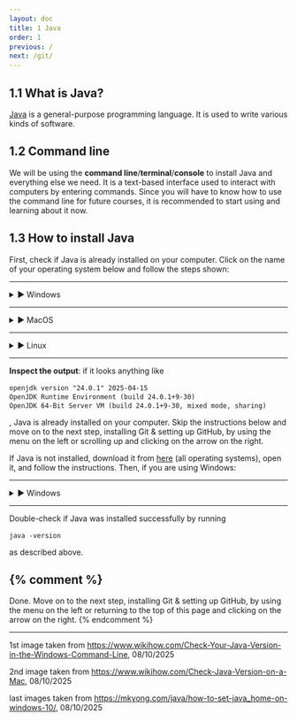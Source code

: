 ```yaml
---
layout: doc
title: 1 Java
order: 1
previous: /
next: /git/
---
```

## 1.1 What is Java?
[Java](https://en.wikipedia.org/wiki/Java_(programming_language)) is a general-purpose programming language. It is used to write various kinds of software.

## 1.2 Command line
We will be using the **command line**/**terminal**/**console** to install Java and everything else we need. It is a text-based interface used to interact with computers by entering commands. Since you will have to know how to use the command line for future courses, it is recommended to start using and learning about it now.

## 1.3 How to install Java
First, check if Java is already installed on your computer. Click on the name of your operating system below and follow the steps shown:

---

<details>
<summary>► Windows</summary>

<ol>
<li>open the application <b>Command Prompt</b></li>
<li>type or paste the command below and press enter <pre><code>java -version</code></pre></li>
</ol>

<img src="img/check_java_installed_win.jpg" alt="check if Java is installed on Windows" width="60%" height="auto">

</details>

---

<details>
<summary>► MacOS</summary>
<ol>
<li>open the application <b>Terminal</b></li>
<li>type or paste the command below and press enter <pre><code>java -version</code></pre></li>
</ol>

<img src="img/check_java_installed_macos.jpg" alt="check if Java is installed on MacOS" width="60%" height="auto">

</details>

---

<details>
<summary>► Linux</summary>

you know what you're doing :D but in case you don't:
<br>
<ol>
<li>open the application <b>terminal</b></li>
<li>type or paste the command below and press enter <pre><code>java -version</code></pre></li>
</ol>

</details>

---

**Inspect the output**: if it looks anything like
```
openjdk version "24.0.1" 2025-04-15
OpenJDK Runtime Environment (build 24.0.1+9-30)
OpenJDK 64-Bit Server VM (build 24.0.1+9-30, mixed mode, sharing)
```
, Java is already installed on your computer. Skip the instructions below and move on to the next step, installing Git & setting up GitHub, by using the menu on the left or scrolling up and clicking on the arrow on the right.


If Java is not installed, download it from [here](https://www.java.com/en/download/) (all operating systems), open it, and follow the instructions. Then, if you are using Windows:

---

<details>
<summary>► Windows</summary>

Check if the <code>JAVA_HOME</code> variable is set. It allows other software to see your Java installation.
<br>
<ol>
<li>type or paste 'advanced system settings' into the start menu</li>
<li>click on 'view advanced system settings'</li>
<li>go to the 'advanced' tab</li>
<li>click on 'environment variables'</li>
<br>
<img src="img/set_java_home_win.png" alt="set JAVA_HOME on Windows" width="60%" height="auto">
<br>
<li>if <code>JAVA_HOME</code> exists under 'system variables' and has a value similar to <code>C:\Program Files\Java\jdk-21</code>, it is already set. Go to the next step, installing Git, by using the menu on the left or scrolling up and clicking on the arrow on the right. Else:</li>
<li>click on the 'new' button under the 'system variables' section</li>
<li>set name to <code>JAVA_HOME</code></li>
<li>set value to the location of your Java installation, which should look something like <code>C:\Program Files\Java\jdk-21</code>. If you do not know the location, find it using File Explorer</li>
<br>
<img src="img/set_java_home_win1.png" alt="set JAVA_HOME on Windows cont." width="60%" height="auto">

<br>
<li>to test if the variable has been set correctly, go back to the command prompt and type or paste the command below and press enter; check the output <pre><code>echo %JAVA_HOME%</code></pre></li>
</ol>

</details>

---

Double-check if Java was installed successfully by running
```console
java -version
```
as described above.

{% comment %}
---

Done. Move on to the next step, installing Git & setting up GitHub, by using the menu on the left or returning to the top of this page and clicking on the arrow on the right.
{% endcomment %}

---

1st image taken from https://www.wikihow.com/Check-Your-Java-Version-in-the-Windows-Command-Line, 08/10/2025

2nd image taken from https://www.wikihow.com/Check-Java-Version-on-a-Mac, 08/10/2025

last images taken from https://mkyong.com/java/how-to-set-java_home-on-windows-10/, 08/10/2025